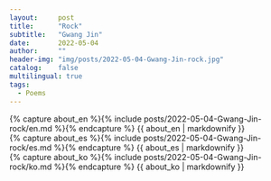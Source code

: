 ```yaml
---
layout:     post
title:      "Rock"
subtitle:   "Gwang Jin"
date:       2022-05-04 
author:     ""
header-img: "img/posts/2022-05-04-Gwang-Jin-rock.jpg"
catalog:    false
multilingual: true
tags:
  - Poems
---
```


<div class="en post-container">
    {% capture about_en %}{% include posts/2022-05-04-Gwang-Jin-rock/en.md %}{% endcapture %}
    {{ about_en | markdownify }}
</div>

<div class="es post-container">
    {% capture about_es %}{% include posts/2022-05-04-Gwang-Jin-rock/es.md %}{% endcapture %}
    {{ about_es | markdownify }}
</div>

<div class="ko post-container">
    {% capture about_ko %}{% include posts/2022-05-04-Gwang-Jin-rock/ko.md %}{% endcapture %}
    {{ about_ko | markdownify }}
</div>